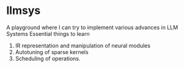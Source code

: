 # llmsys
A playground where I can try to implement various advances in LLM Systems
Essential things to learn 

1. IR representation and manipulation of neural modules
2. Autotuning of sparse kernels 
3. Scheduling of operations. 
